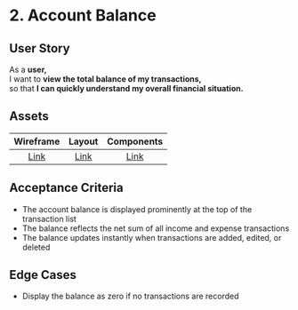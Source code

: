 # 2. Account Balance

## User Story

As a **user,**\
I want to **view the total balance of my transactions,**\
so that **I can quickly understand my overall financial situation.**

## Assets

|        Wireframe        |        Layout        |        Components        |
| :---------------------: | :------------------: | :----------------------: |
| [Link](./wireframe.png) | [Link](./layout.png) | [Link](./components.png) |

## Acceptance Criteria

-   The account balance is displayed prominently at the top of the transaction list
-   The balance reflects the net sum of all income and expense transactions
-   The balance updates instantly when transactions are added, edited, or deleted

## Edge Cases

-   Display the balance as zero if no transactions are recorded
